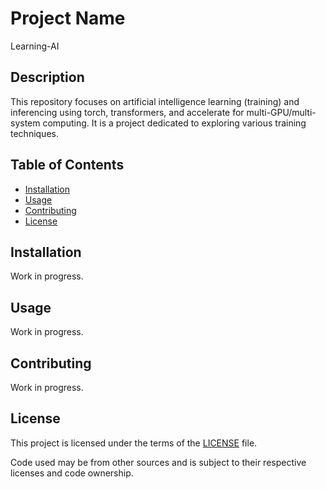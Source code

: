 # Project Name
Learning-AI

## Description

This repository focuses on artificial intelligence learning (training) and inferencing using torch, transformers, and accelerate for multi-GPU/multi-system computing. It is a project dedicated to exploring various training techniques.

## Table of Contents

- [Installation](#installation)
- [Usage](#usage)
- [Contributing](#contributing)
- [License](#license)

## Installation

Work in progress.

## Usage

Work in progress.

## Contributing

Work in progress.

## License

This project is licensed under the terms of the [LICENSE](LICENSE) file.

Code used may be from other sources and is subject to their respective licenses and code ownership.